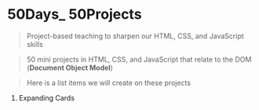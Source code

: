 # 50Days\_ 50Projects

> Project-based teaching to sharpen our HTML, CSS, and JavaScript skills

> 50 mini projects in HTML, CSS, and JavaScript that relate to the DOM (**Document Object Model**)

> Here is a list items we will create on these projects

1. Expanding Cards

